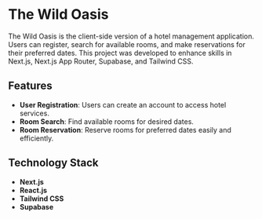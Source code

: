 # The Wild Oasis

The Wild Oasis is the client-side version of a hotel management application. Users can register, search for available rooms, and make reservations for their preferred dates. This project was developed to enhance skills in Next.js, Next.js App Router, Supabase, and Tailwind CSS.

## Features

- **User Registration**: Users can create an account to access hotel services.
- **Room Search**: Find available rooms for desired dates.
- **Room Reservation**: Reserve rooms for preferred dates easily and efficiently.

## Technology Stack

- **Next.js**
- **React.js**
- **Tailwind CSS**
- **Supabase**
